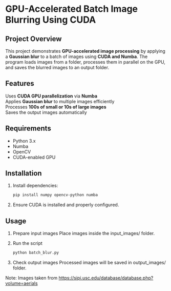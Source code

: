 # GPU-Accelerated Batch Image Blurring Using CUDA  

## Project Overview  
This project demonstrates **GPU-accelerated image processing** by applying a **Gaussian blur** to a batch of images using **CUDA and Numba**. The program loads images from a folder, processes them in parallel on the GPU, and saves the blurred images to an output folder.  

## Features  
Uses **CUDA GPU parallelization** via **Numba**  
Applies **Gaussian blur** to multiple images efficiently  
Processes **100s of small or 10s of large images**  
Saves the output images automatically  

## Requirements  
- Python 3.x  
- Numba  
- OpenCV  
- CUDA-enabled GPU  

## Installation  
1. Install dependencies:  
   ```bash
   pip install numpy opencv-python numba

2. Ensure CUDA is installed and properly configured.

## Usage
1. Prepare input images
Place images inside the input_images/ folder.

2. Run the script
   ```bash
   python batch_blur.py

3. Check output images
Processed images will be saved in output_images/ folder.

Note: Images taken from https://sipi.usc.edu/database/database.php?volume=aerials
